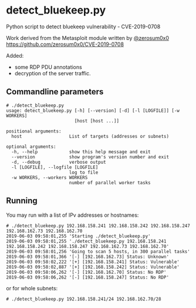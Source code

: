 # detect_bluekeep.py
Python script to detect bluekeep vulnerability - CVE-2019-0708

Work derived from the Metasploit module written by [@zerosum0x0](https://twitter.com/zerosum0x0)
https://github.com/zerosum0x0/CVE-2019-0708

Added:
- some RDP PDU annotations
- decryption of the server traffic.

## Commandline parameters

```
# ./detect_bluekeep.py
usage: detect_bluekeep.py [-h] [--version] [-d] [-l [LOGFILE]] [-w WORKERS]
                          [host [host ...]]

positional arguments:
  host                  List of targets (addresses or subnets)

optional arguments:
  -h, --help            show this help message and exit
  --version             show program's version number and exit
  -d, --debug           verbose output
  -l [LOGFILE], --logfile [LOGFILE]
                        log to file
  -w WORKERS, --workers WORKERS
                        number of parallel worker tasks
```

## Running

You may run with a list of IPv addresses or hostnames:

```
# ./detect_bluekeep.py 192.168.158.241 192.168.158.242 192.168.158.247 192.168.162.73 192.168.162.70
2019-06-03 09:58:01,255 'Starting ./detect_bluekeep.py'
2019-06-03 09:58:01,255 './detect_bluekeep.py 192.168.158.241 192.168.158.242 192.168.158.247 192.168.162.73 192.168.162.70'
2019-06-03 09:58:01,256 'Going to scan 5 hosts, in 300 parallel tasks'
2019-06-03 09:58:01,366 '[-] [192.168.162.73] Status: Unknown'
2019-06-03 09:58:02,222 '[+] [192.168.158.241] Status: Vulnerable'
2019-06-03 09:58:02,887 '[+] [192.168.158.242] Status: Vulnerable'
2019-06-03 09:58:06,262 '[-] [192.168.162.70] Status: No RDP'
2019-06-03 09:58:06,262 '[-] [192.168.158.247] Status: No RDP'
```

or for whole subnets:

```
# ./detect_bluekeep.py 192.168.158.241/24 192.168.162.70/28
```
